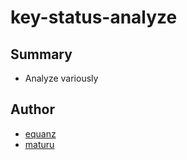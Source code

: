 # key-status-analyze
## Summary
- Analyze variously

## Author
- [equanz](https://github.com/equanz)
- [maturu](https://github.com/maturu)
